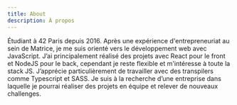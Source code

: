 ```yaml
---
title: About
description: À propos
---
```


Étudiant à <span>42 Paris</span> depuis 2016.
Après une expérience d'entrepreneuriat au sein de <span>Matrice</span>, je me suis orienté vers le développement web avec <span>JavaScript</span>.
J’ai principalement réalisé des projets avec <span>React</span> pour le front et <span>NodeJS</span> pour le back, cependant je reste flexible et m'intéresse à toute la stack JS.
J’apprécie particulièrement de travailler avec des transpilers comme <span>Typescript</span> et <span>SASS</span>.
Je suis à la recherche d’une entreprise dans laquelle je pourrai réaliser des projets en équipe et relever de nouveaux challenges.
